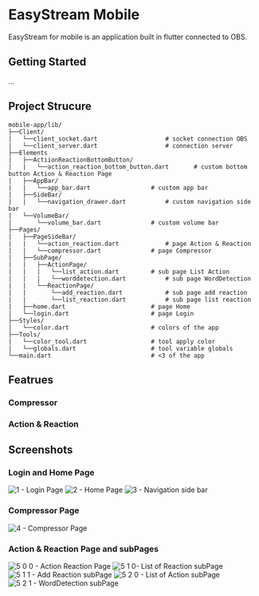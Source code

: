 # EasyStream Mobile

EasyStream for mobile is an application built in flutter connected to OBS.

## Getting Started

...

## Project Strucure

```
mobile-app/lib/
├──Client/
|	└──client_socket.dart					# socket connection OBS
|	└──client_server.dart					# connection server
├──Elements
|	├──ActiionReactionBottomButton/
|	|	└──action_reaction_bottom_button.dart		# custom bottom button Action & Reaction Page
|	├──AppBar/
|	|	└──app_bar.dart					# custom app bar
|	├──SideBar/
|	|	└──navigation_drawer.dart			# custom navigation side bar
|	└──VolumeBar/
|		└──volume_bar.dart				# custom volume bar
├──Pages/
|	├──PageSideBar/
|	|	└──action_reaction.dart				# page Action & Reaction
|	|	└──compressor.dart				# page Compressor
|	├──SubPage/
|	|	├──ActionPage/
|	|	|	└──list_action.dart			# sub page List Action
|	|	|	└──worddetection.dart			# sub page WordDetection
|	|	└──ReactionPage/
|	|		└──add_reaction.dart			# sub page add reaction
|	|		└──list_reaction.dart			# sub page list reaction
|	├──home.dart						# page Home
|	└──login.dart						# page Login
├──Styles/
|	└──color.dart						# colors of the app
├──Tools/
|	└──color_tool.dart					# tool apply color
|	└──globals.dart						# tool variable globals
└──main.dart							# <3 of the app
```

## Featrues

### Compressor

### Action & Reaction

## Screenshots

### Login and Home Page
![1 - Login Page](https://github.com/EasyStreamDev/easystream_mobile_app/assets/70137982/58da4950-39b5-4087-ab53-094f1ecd97be)
![2 - Home Page](https://github.com/EasyStreamDev/easystream_mobile_app/assets/70137982/3158cad7-8a8f-49ca-b52f-e7383780b496)
![3 - Navigation side bar](https://github.com/EasyStreamDev/easystream_mobile_app/assets/70137982/290e2931-d8a4-4931-8083-19dd6b25f007)

### Compressor Page
![4 - Compressor Page](https://github.com/EasyStreamDev/easystream_mobile_app/assets/70137982/b5cab45a-decd-477c-9024-0dc3c7621672)

### Action & Reaction Page and subPages
![5 0 0 - Action   Reaction Page](https://github.com/EasyStreamDev/easystream_mobile_app/assets/70137982/52d0ea97-672c-49d4-a6f8-3731fe1d1541)
![5 1 0- List of Reaction subPage](https://github.com/EasyStreamDev/easystream_mobile_app/assets/70137982/7dcabe15-ba10-43f9-80b1-dcd6c7c5d23d)
![5 1 1 - Add Reaction subPage](https://github.com/EasyStreamDev/easystream_mobile_app/assets/70137982/ee3dbb94-6027-4fa4-8125-cbdd0f58789f)
![5 2 0 - List of Action subPage](https://github.com/EasyStreamDev/easystream_mobile_app/assets/70137982/b9111d6f-3aa8-44ed-b27b-3ebde20bc0af)
![5 2 1 - WordDetection subPage](https://github.com/EasyStreamDev/easystream_mobile_app/assets/70137982/6b64a252-abe1-4be4-a6a2-555b862bca0a)
